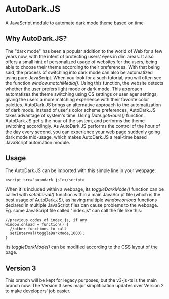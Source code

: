 # AutoDark.JS
A JavaScript module to automate dark mode theme based on time

## Why AutoDark.JS?

The "dark mode" has been a popular addition to the world of Web for a few years now, with the intent of protecting users' eyes in dim areas. It also offers a small hint of personalized usage of websites for the users, being able to choose their theme according to their preferences.
With that being said, the process of switching into dark mode can also be automatized using pure JavaScript. When you look for a such tutorial, you will often see the function *window.matchMedia()*. Using this function, the website detects whether the user prefers light mode or dark mode. This approach automatizes the theme switching using OS settings or user ager settings, giving the users a more matching experience with their favorite color palettes.
AutoDark.JS brings an alternative approach to the automatization of dark mode. Instead of user's color scheme preferences, AutoDark.JS takes advantage of system's time. Using *Date.getHours()* function, AutoDark.JS get's the hour of the system, and performs the theme switching accordingly. As AutoDark.JS performs the control of the hour of the day every second, you can experience your web page suddenly going dark mode mid-usage, which makes AutoDark.JS a real-time based JavaScript automation module.

## Usage

The AutoDark.JS can be imported with this simple line in your webpage:

```
<script src="autodark.js"></script>
```

When it is included within a webpage, its *toggleDarkMode()* function can be called with *setInterval()* function within a main JavaScript file (which is the best usage of AutoDark.JS), as having multiple *window.onload* functions declared in multiple JavaScript files can cause problems to the webpage. Eg. some JavaScript file called "index.js" can call the file like this:

```
//previous codes of index.js, if any
window.onload = function() {
  //other functions to call
  setInterval(toggleDarkMode,1000);
}
```

Its *toggleDarkMode()* can be modified according to the CSS layout of the page.

## Version 3

This branch will be kept for legacy purposes, but the v3-js-ts is the main branch now. The Version 3 sees major simplification updates over Version 2 to make developers' job easier.
